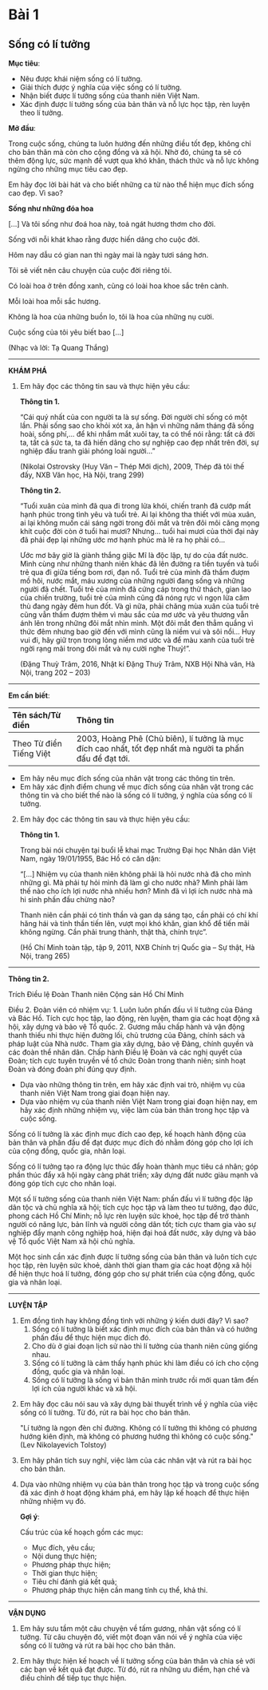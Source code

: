 # Bài 1
## Sống có lí tưởng

**Mục tiêu**:

*   Nêu được khái niệm sống có lí tưởng.
*   Giải thích được ý nghĩa của việc sống có lí tưởng.
*   Nhận biết được lí tưởng sống của thanh niên Việt Nam.
*   Xác định được lí tưởng sống của bản thân và nỗ lực học tập, rèn luyện theo lí tưởng.

**Mở đầu**:

Trong cuộc sống, chúng ta luôn hướng đến những điều tốt đẹp, không chỉ cho bản thân mà còn cho cộng đồng và xã hội. Nhờ đó, chúng ta sẽ có thêm động lực, sức mạnh để vượt qua khó khăn, thách thức và nỗ lực không ngừng cho những mục tiêu cao đẹp.

Em hãy đọc lời bài hát và cho biết những ca từ nào thể hiện mục đích sống cao đẹp. Vì sao?

**Sống như những đóa hoa**

[...] Và tôi sống như đoá hoa này, toả ngát hương thơm cho đời.

Sống với nỗi khát khao rằng được hiến dâng cho cuộc đời.

Hôm nay dẫu có gian nan thì ngày mai là ngày tươi sáng hơn.

Tôi sẽ viết nên câu chuyện của cuộc đời riêng tôi.

Có loài hoa ở trên đồng xanh, cũng có loài hoa khoe sắc trên cành.

Mỗi loài hoa mỗi sắc hương.

Không là hoa của những buồn lo, tôi là hoa của những nụ cười.

Cuộc sống của tôi yêu biết bao [...]

(Nhạc và lời: Tạ Quang Thắng)

---

**KHÁM PHÁ**

1. Em hãy đọc các thông tin sau và thực hiện yêu cầu:

    **Thông tin 1.**

    “Cái quý nhất của con người ta là sự sống. Đời người chỉ sống có một lần. Phải sống sao cho khỏi xót xa, ân hận vì những năm tháng đã sống hoài, sống phí,... để khi nhắm mắt xuôi tay, ta có thể nói rằng: tất cả đời ta, tất cả sức ta, ta đã hiến dâng cho sự nghiệp cao đẹp nhất trên đời, sự nghiệp đấu tranh giải phóng loài người...”
    
    (Nikolai Ostrovsky (Huy Văn – Thép Mới dịch), 2009, Thép đã tôi thế đấy, NXB Văn học, Hà Nội, trang 299)

    **Thông tin 2.**
    
    “Tuổi xuân của mình đã qua đi trong lửa khói, chiến tranh đã cướp mất hạnh phúc trong tình yêu và tuổi trẻ. Ai lại không tha thiết với mùa xuân, ai lại không muốn cái sáng ngời trong đôi mắt và trên đôi môi căng mọng khít cuộc đời còn ở tuổi hai mươi? Nhưng... tuổi hai mươi của thời đại này đã phải đẹp lại những ước mơ hạnh phúc mà lẽ ra họ phải có...
    
    Ước mơ bây giờ là giành thắng giặc Mĩ là độc lập, tự do của đất nước. Mình cùng như những thanh niên khác đã lên đường ra tiền tuyến và tuổi trẻ qua đi giữa tiếng bom rơi, đạn nổ. Tuổi trẻ của mình đã thấm đượm mồ hôi, nước mắt, máu xương của những người đang sống và những người đã chết. Tuổi trẻ của mình đã cứng cáp trong thử thách, gian lao của chiến trường, tuổi trẻ của mình cũng đã nóng rực vì ngọn lửa căm thù đang ngày đêm hun đốt. Và gì nữa, phải chăng mùa xuân của tuổi trẻ cũng vẫn thấm đượm thêm vì màu sắc của mơ ước và yêu thương vẫn ánh lên trong những đôi mắt nhìn mình. Một đôi mắt đen thẳm quầng vì thức đêm nhưng bao giờ đến với mình cũng là niềm vui và sôi nổi... Huy vui đi, hãy giữ trọn trong lòng niềm mơ ước và để màu xanh của tuổi trẻ ngời rạng mãi trong đôi mắt và nụ cười nghe Thuỷ!”.
    
    (Đặng Thuỳ Trâm, 2016, Nhật kí Đặng Thuỳ Trâm, NXB Hội Nhà văn, Hà Nội, trang 202 – 203)

---

**Em cần biết**:

| Tên sách/Từ điển         | Thông tin                                                                                                                                                                                                                                                          |
| :----------------------- | :----------------------------------------------------------------------------------------------------------------------------------------------------------------------------------------------------------------------------------------------------------------- |
| Theo Từ điển Tiếng Việt | 2003, Hoàng Phê (Chủ biên), lí tưởng là mục đích cao nhất, tốt đẹp nhất mà người ta phấn đấu để đạt tới.                                                                                                                                                           |

*   Em hãy nêu mục đích sống của nhân vật trong các thông tin trên.
*   Em hãy xác định điểm chung về mục đích sống của nhân vật trong các thông tin và cho biết thế nào là sống có lí tưởng, ý nghĩa của sống có lí tưởng.

2. Em hãy đọc các thông tin sau và thực hiện yêu cầu:

    **Thông tin 1.**
    
   Trong bài nói chuyện tại buổi lễ khai mạc Trường Đại học Nhân dân Việt Nam, ngày 19/01/1955, Bác Hồ có căn dặn:

     “[...] Nhiệm vụ của thanh niên không phải là hỏi nước nhà đã cho mình những gì. Mà phải tự hỏi mình đã làm gì cho nước nhà? Mình phải làm thế nào cho ích lợi nước nhà nhiều hơn? Mình đã vì lợi ích nước nhà mà hi sinh phấn đấu chừng nào?

     Thanh niên cần phải có tinh thần và gan dạ sáng tạo, cần phải có chí khí hăng hái và tinh thần tiến lên, vượt mọi khó khăn, gian khổ để tiến mãi không ngừng. Cần phải trung thành, thật thà, chính trực”.

     (Hồ Chí Minh toàn tập, tập 9, 2011, NXB Chính trị Quốc gia – Sự thật, Hà Nội, trang 265)

---

**Thông tin 2.**

Trích Điều lệ Đoàn Thanh niên Cộng sản Hồ Chí Minh

Điều 2. Đoàn viên có nhiệm vụ:
    1. Luôn luôn phấn đấu vì lí tưởng của Đảng và Bác Hồ. Tích cực học tập, lao động, rèn luyện, tham gia các hoạt động xã hội, xây dựng và bảo vệ Tổ quốc.
    2. Gương mẫu chấp hành và vận động thanh thiếu nhi thực hiện đường lối, chủ trương của Đảng, chính sách và pháp luật của Nhà nước. Tham gia xây dựng, bảo vệ Đảng, chính quyền và các đoàn thể nhân dân. Chấp hành Điều lệ Đoàn và các nghị quyết của Đoàn; tích cực tuyên truyền về tổ chức Đoàn trong thanh niên; sinh hoạt Đoàn và đóng đoàn phí đúng quy định.

*   Dựa vào những thông tin trên, em hãy xác định vai trò, nhiệm vụ của thanh niên Việt Nam trong giai đoạn hiện nay.
*   Dựa vào nhiệm vụ của thanh niên Việt Nam trong giai đoạn hiện nay, em hãy xác định những nhiệm vụ, việc làm của bản thân trong học tập và cuộc sống.

Sống có lí tưởng là xác định mục đích cao đẹp, kế hoạch hành động của bản thân và phấn đấu để đạt được mục đích đó nhằm đóng góp cho lợi ích của cộng đồng, quốc gia, nhân loại.

Sống có lí tưởng tạo ra động lực thúc đẩy hoàn thành mục tiêu cá nhân; góp phần thúc đẩy xã hội ngày càng phát triển; xây dựng đất nước giàu mạnh và đóng góp tích cực cho nhân loại.

Một số lí tưởng sống của thanh niên Việt Nam: phấn đấu vì lí tưởng độc lập dân tộc và chủ nghĩa xã hội; tích cực học tập và làm theo tư tưởng, đạo đức, phong cách Hồ Chí Minh; nỗ lực rèn luyện sức khoẻ, học tập để trở thành người có năng lực, bản lĩnh và người công dân tốt; tích cực tham gia vào sự nghiệp đẩy mạnh công nghiệp hoá, hiện đại hoá đất nước, xây dựng và bảo vệ Tổ quốc Việt Nam xã hội chủ nghĩa.

Một học sinh cần xác định được lí tưởng sống của bản thân và luôn tích cực học tập, rèn luyện sức khoẻ, dành thời gian tham gia các hoạt động xã hội để hiện thực hoá lí tưởng, đóng góp cho sự phát triển của cộng đồng, quốc gia và nhân loại.

---

**LUYỆN TẬP**

<ol>
  <li>Em đồng tình hay không đồng tình với những ý kiến dưới đây? Vì sao?
    <ol>
      <li>Sống có lí tưởng là biết xác định mục đích của bản thân và có hướng phấn đấu để thực hiện mục đích đó.</li>
      <li>Cho dù ở giai đoạn lịch sử nào thì lí tưởng của thanh niên cũng giống nhau.</li>
      <li>Sống có lí tưởng là cảm thấy hạnh phúc khi làm điều có ích cho cộng đồng, quốc gia và nhân loại.</li>
      <li>Sống có lí tưởng là sống vì bản thân mình trước rồi mới quan tâm đến lợi ích của người khác và xã hội.</li>
    </ol>
  </li>
</ol>

2. Em hãy đọc câu nói sau và xây dựng bài thuyết trình về ý nghĩa của việc sống có lí tưởng. Từ đó, rút ra bài học cho bản thân.

    "Lí tưởng là ngọn đèn chỉ đường. Không có lí tưởng thì không có phương hướng kiên định, mà không có phương hướng thì không có cuộc sống." (Lev Nikolayevich Tolstoy)

3. Em hãy phân tích suy nghĩ, việc làm của các nhân vật và rút ra bài học cho bản thân.

4. Dựa vào những nhiệm vụ của bản thân trong học tập và trong cuộc sống đã xác định ở hoạt động khám phá, em hãy lập kế hoạch để thực hiện những nhiệm vụ đó.

    **Gợi ý**:

    Cấu trúc của kế hoạch gồm các mục:
    *   Mục đích, yêu cầu;
    *   Nội dung thực hiện;
    *   Phương pháp thực hiện;
    *   Thời gian thực hiện;
    *   Tiêu chí đánh giá kết quả;
    *   Phương pháp thực hiện cần mang tính cụ thể, khả thi.

---

**VẬN DỤNG**

1. Em hãy sưu tầm một câu chuyện về tấm gương, nhân vật sống có lí tưởng. Từ câu chuyện đó, viết một đoạn văn nói về ý nghĩa của việc sống có lí tưởng và rút ra bài học cho bản thân.

2. Em hãy thực hiện kế hoạch về lí tưởng sống của bản thân và chia sẻ với các bạn về kết quả đạt được. Từ đó, rút ra những ưu điểm, hạn chế và điều chỉnh để tiếp tục thực hiện.
